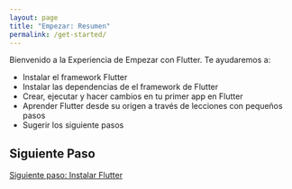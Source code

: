 ```yaml
---
layout: page
title: "Empezar: Resumen"
permalink: /get-started/
---
```


Bienvenido a la Experiencia de Empezar con Flutter. Te ayudaremos a:

* Instalar el framework Flutter
* Instalar las dependencias de el framework de Flutter
* Crear, ejecutar y hacer cambios en tu primer app en Flutter
* Aprender Flutter desde su origen a través de lecciones con pequeños pasos
* Sugerir los siguiente pasos 

## Siguiente Paso

[Siguiente paso: Instalar Flutter](/get-started/install/)